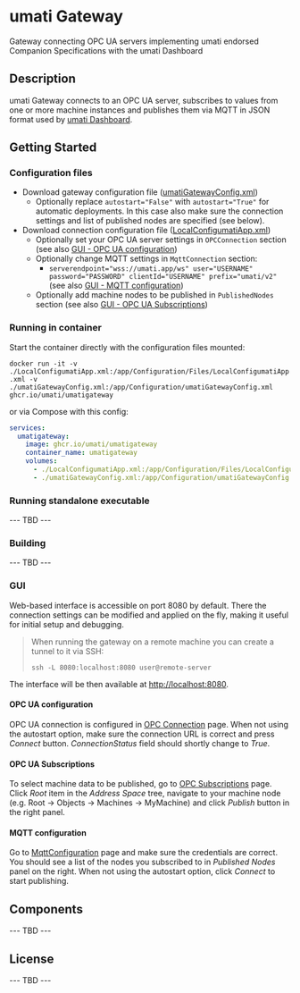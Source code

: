 # umati Gateway

Gateway connecting OPC UA servers implementing umati endorsed Companion Specifications with the umati Dashboard

## Description

umati Gateway connects to an OPC UA server, subscribes to values from one or more machine instances and publishes them via MQTT in JSON format used by [umati Dashboard](https://umati.app).

## Getting Started

### Configuration files

- Download gateway configuration file ([umatiGatewayConfig.xml](umatiGateway/Configuration/umatiGatewayConfig.xml))
  - Optionally replace `autostart="False"` with `autostart="True"` for automatic deployments. In this case also make sure the connection settings and list of published nodes are specified (see below).
- Download connection configuration file ([LocalConfigumatiApp.xml](umatiGateway/Configuration/Files/LocalConfigumatiApp.xml))
  - Optionally set your OPC UA server settings in `OPCConnection` section (see also [GUI - OPC UA configuration](#opc-ua-configuration))
  - Optionally change MQTT settings in `MqttConnection` section:
    - `serverendpoint="wss://umati.app/ws" user="USERNAME" password="PASSWORD" clientId="USERNAME" prefix="umati/v2"` (see also [GUI - MQTT configuration](#mqtt-configuration))
  - Optionally add machine nodes to be published in `PublishedNodes` section (see also [GUI - OPC UA Subscriptions](#opc-ua-subscriptions))

### Running in container

Start the container directly with the configuration files mounted:

`docker run -it -v ./LocalConfigumatiApp.xml:/app/Configuration/Files/LocalConfigumatiApp.xml -v ./umatiGatewayConfig.xml:/app/Configuration/umatiGatewayConfig.xml ghcr.io/umati/umatigateway`

or via Compose with this config:

```yaml
services:
  umatigateway:
    image: ghcr.io/umati/umatigateway
    container_name: umatigateway
    volumes:
      - ./LocalConfigumatiApp.xml:/app/Configuration/Files/LocalConfigumatiApp.xml
      - ./umatiGatewayConfig.xml:/app/Configuration/umatiGatewayConfig.xml
```

### Running standalone executable

--- TBD ---

### Building

--- TBD ---

### GUI

Web-based interface is accessible on port 8080 by default. There the connection settings can be modified and applied on the fly, making it useful for initial setup and debugging.

> When running the gateway on a remote machine you can create a tunnel to it via SSH:
>
> `ssh -L 8080:localhost:8080 user@remote-server`

The interface will be then available at [http://localhost:8080](http://localhost:8080).

#### OPC UA configuration

OPC UA connection is configured in [OPC Connection](http://localhost:8080/OPCConnection) page. When not using the autostart option, make sure the connection URL is correct and press _Connect_ button. _ConnectionStatus_ field should shortly change to _True_.

#### OPC UA Subscriptions

To select machine data to be published, go to [OPC Subscriptions](http://localhost:8080/OPCSubscriptions) page. Click _Root_ item in the _Address Space_ tree, navigate to your machine node (e.g. Root → Objects → Machines → MyMachine) and click _Publish_ button in the right panel.

#### MQTT configuration

Go to [MqttConfiguration](http://localhost:8080/umatiMqtt) page and make sure the credentials are correct. You should see a list of the nodes you subscribed to in _Published Nodes_ panel on the right. When not using the autostart option, click _Connect_ to start publishing.

## Components

--- TBD ---

## License

--- TBD ---
